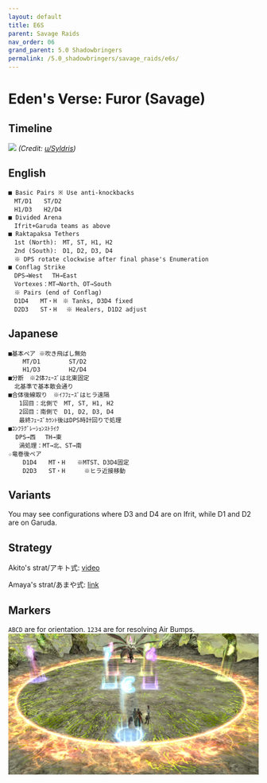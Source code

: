 ```yaml
---
layout: default
title: E6S
parent: Savage Raids
nav_order: 06
grand_parent: 5.0 Shadowbringers
permalink: /5.0_shadowbringers/savage_raids/e6s/
---
```


# Eden's Verse: Furor (Savage)

## Timeline

![](https://preview.redd.it/nzpnd1ak3mn41.png?width=2450&format=png&auto=webp&s=932bc743f265e9e473f546986b219bb6ffd76fb0)
*(Credit: [u/Syldris](https://www.reddit.com/r/ffxiv/comments/fl6vmk/e6s_timeline_image/))*

## English
```
■ Basic Pairs ※ Use anti-knockbacks
　MT/D1　　ST/D2
　H1/D3　　H2/D4
■ Divided Arena
　Ifrit+Garuda teams as above
■ Raktapaksa Tethers
　1st (North):　MT, ST, H1, H2
　2nd (South):　D1, D2, D3, D4
　※ DPS rotate clockwise after final phase's Enumeration
■ Conflag Strike
　DPS→West　 TH→East
　Vortexes：MT→North、OT→South
　※ Pairs (end of Conflag)
　D1D4　　MT・H　※ Tanks, D3D4 fixed
　D2D3　　ST・H　 ※ Healers, D1D2 adjust
```

## Japanese
```
■基本ペア ※吹き飛ばし無効
    MT/D1        ST/D2
    H1/D3        H2/D4
■分断　※2体ﾌｪｰｽﾞは北東固定
　北基準で基本散会通り
■合体後線取り　※ｲﾌﾌｪｰｽﾞはヒラ遠隔
   1回目：北側で　MT, ST, H1, H2
   2回目：南側で　D1, D2, D3, D4
   最終ﾌｪｰｽﾞｶｳﾝﾄ後はDPS時計回りで処理
■ｺﾝﾌﾗｸﾞﾚｰｼｮﾝｽﾄﾗｲｸ
  DPS→西　 TH→東
   渦処理：MT→北、ST→南
☆竜巻後ペア
    D1D4　　MT・H　　※MTST、D3D4固定
    D2D3　　ST・H　　  ※ヒラ近接移動
```

## Variants

You may see configurations where D3 and D4 are on Ifrit, while D1 and D2 are on Garuda.

## Strategy

Akito's strat/アキト式: [video](https://www.youtu.be/dAzhPxWFao4)

Amaya's strat/あまや式: [link](https://jp.finalfantasyxiv.com/lodestone/character/9416493/blog/4354941/)

## Markers

`ABCD` are for orientation. `1234` are for resolving Air Bumps.
![](images/markers.jpg)